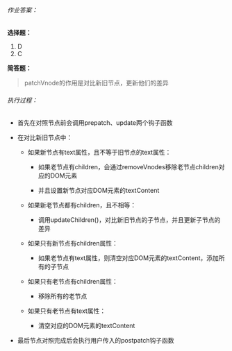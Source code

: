 ###### 作业答案：

**选择题：** 

1. D
2. C

**简答题：**

> patchVnode的作用是对比新旧节点，更新他们的差异

###### 执行过程：

- 首先在对照节点前会调用prepatch、update两个钩子函数

- 在对比新旧节点中：

  - 如果新节点有text属性，且不等于旧节点的text属性：

    - 如果老节点有children，会通过removeVnodes移除老节点children对应的DOM元素

    - 并且设置新节点对应DOM元素的textContent

  - 如果新老节点都有children，且不相等：

    - 调用updateChildren()，对比新旧节点的子节点，并且更新子节点的差异

  - 如果只有新节点有children属性：
    - 如果老节点有text属性，则清空对应DOM元素的textContent，添加所有的子节点
  - 如果只有老节点有children属性：
    - 移除所有的老节点
  - 如果只有老节点有text属性：
    - 清空对应的DOM元素的textContent

- 最后节点对照完成后会执行用户传入的postpatch钩子函数

